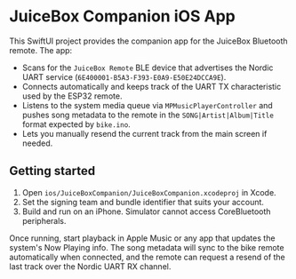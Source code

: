# JuiceBox Companion iOS App

This SwiftUI project provides the companion app for the JuiceBox Bluetooth remote. The app:

- Scans for the `JuiceBox Remote` BLE device that advertises the Nordic UART service (`6E400001-B5A3-F393-E0A9-E50E24DCCA9E`).
- Connects automatically and keeps track of the UART TX characteristic used by the ESP32 remote.
- Listens to the system media queue via `MPMusicPlayerController` and pushes song metadata to the remote in the `SONG|Artist|Album|Title` format expected by `bike.ino`.
- Lets you manually resend the current track from the main screen if needed.

## Getting started

1. Open `ios/JuiceBoxCompanion/JuiceBoxCompanion.xcodeproj` in Xcode.
2. Set the signing team and bundle identifier that suits your account.
3. Build and run on an iPhone. Simulator cannot access CoreBluetooth peripherals.

Once running, start playback in Apple Music or any app that updates the system's Now Playing info. The song metadata will sync to the bike remote automatically when connected, and the remote can request a resend of the last track over the Nordic UART RX channel.
